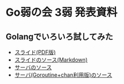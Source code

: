 # Go弱の会 3弱 発表資料

## Golangでいろいろ試してみた

* [スライド(PDF版)](./blob/master/slide.pdf)
* [スライドのソース(Markdown)](./blob/master/src/md/slide.md)
* [サーバのソース](./blob/master/twstream/twstream.go)
* [サーバ(Goroutine+chan利用版)のソース](./blob/master/twstream/twstream.go)
